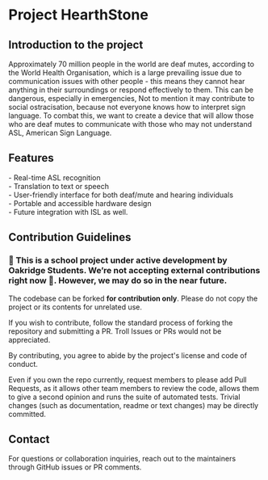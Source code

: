 <h1>Project HearthStone</h1>
<h2>Introduction to the project </h2>
Approximately 70 million people in the world are deaf mutes, according to the World Health Organisation, which is a large prevailing issue due to communication issues with other people - this means they cannot hear anything in their surroundings or respond effectively to them. This can be dangerous, especially in emergencies,
Not to mention it may contribute to social ostracisation, because not everyone knows how to interpret sign language. To combat this, we want to create a device that will allow those who are deaf mutes to communicate with those who may not understand ASL, American Sign Language.

<h2>Features</h2>
- Real-time ASL recognition <br>
- Translation to text or speech <br>
- User-friendly interface for both deaf/mute and hearing individuals <br>
- Portable and accessible hardware design <br>
- Future integration with ISL as well. <br>

<h2>Contribution Guidelines</h2>
<h3>
🚧 This is a <b>school project</b> under active development by Oakridge Students.
We’re not accepting external contributions right now 🙂. However, we may do so in the near future.
</h3>

The codebase can be forked <b>for contribution only</b>. Please do not copy the project or its contents for unrelated use.  

If you wish to contribute, follow the standard process of forking the repository and submitting a PR. Troll Issues or PRs would not be appreciated.

By contributing, you agree to abide by the project's license and code of conduct.

Even if you own the repo currently, request members to please add Pull Requests, as it allows other team members to review the code, allows them to give a second opinion and runs the suite of automated tests. Trivial changes (such as documentation, readme or text changes) may be directly committed.

<h2>Contact</h2>
For questions or collaboration inquiries, reach out to the maintainers through GitHub issues or PR comments.
